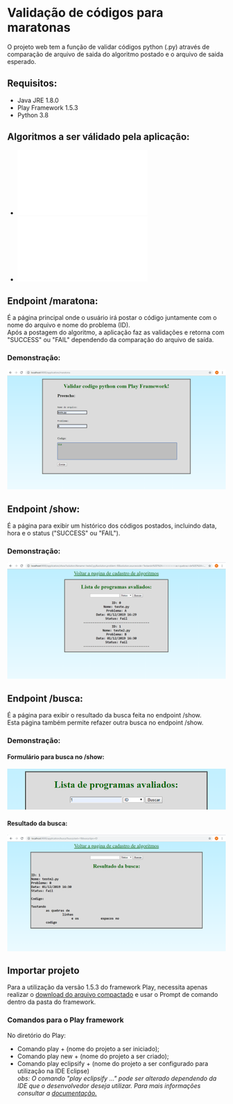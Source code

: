 # Validação de códigos para maratonas
 O projeto web tem a função de validar códigos python (.py) através de comparação de arquivo de saida do algoritmo postado e o arquivo de saida esperado.  
 
 ## Requisitos:
- Java JRE 1.8.0
- Play Framework 1.5.3
- Python 3.8

## Algoritmos a ser válidado pela aplicação:
- ![Problema A](problems/problemA.pdf)  
- ![Problema B](problems/problemB.pdf)
 
## Endpoint /maratona: 
 É a página principal onde o usuário irá postar o código juntamente com o nome do arquivo e nome do problema (ID).  
 Após a postagem do algoritmo, a aplicação faz as validações e retorna com "SUCCESS" ou "FAIL" dependendo da comparação do arquivo de saída.  
### Demonstração:  
 ![](pics/endpoint-maratona.png)  
   
## Endpoint /show: 
 É a página para exibir um histórico dos códigos postados, incluindo data, hora e o status ("SUCCESS" ou "FAIL").  
### Demonstração:  
 ![](pics/endpoint-show.png) 
 
## Endpoint /busca:
 É a página para exibir o resultado da busca feita no endpoint /show.  
 Esta página também permite refazer outra busca no endpoint /show.  
 ### Demonstração: 
 #### Formulário para busca no /show:  
 ![](pics/endpoint-busca1.png)  
   
 #### Resultado da busca:  
 ![](pics/endpoint-busca2.png)  

## Importar projeto
Para a utilização da versão 1.5.3 do framework Play, necessita apenas realizar o [download do arquivo compactado](https://www.playframework.com/releases) e usar o Prompt de comando dentro da pasta do framework.

### Comandos para o Play framework
No diretório do Play:
- Comando play + (nome do projeto a ser iniciado);
- Comando play new + (nome do projeto a ser criado);
- Comando play eclipsify + (nome do projeto a ser configurado para utilização na IDE Eclipse)  
 *obs: O comando "play eclipsify ..." pode ser alterado dependendo da IDE que o desenvolvedor deseja utilizar. Para mais informações consultar a [documentação.](https://www.playframework.com/documentation/1.5.x/ide)*
 
